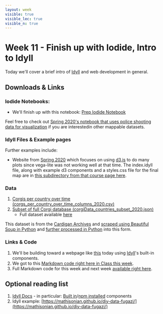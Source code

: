 ```yaml
---
layout: week
visible: true
visible_lec: true
visible_n: true
---
```


# Week 11 - Finish up with Iodide, Intro to Idyll 

Today we'll cover a brief intro of [Idyll](https://idyll-lang.org/) and web development in general.


## Downloads & Links

### Iodide Notebooks:

 * We'll finish up with this notebook: <a href="https://alpha.iodide.io/notebooks/6217/">Prep Iodide Notebook</a>
<!-- * <a href="https://alpha.iodide.io/notebooks/6219/">In Class Iodide Notebook</a> -->
 
 Feel free to check out [Spring 2020's notebook that uses police shooting data for visualization](https://alpha.iodide.io/notebooks/4399/) if you are interestedin other mappable datasets.  
 
### Idyll Files & Example pages


Further examples include:
 * Website from [Spring 2020](https://jnaiman.github.io/items_dataviz_spring2020/) which focuses on using [d3.js](https://d3js.org/) to do many plots since vega-lite was not working well at that time.  The index.idyll file, along with example d3 components and a styles.css file for the final map are in [this subdirectory from that course page here](https://github.com/UIUC-iSchool-DataViz/spring2020/tree/master/week15/corg).

### Data

 1. <a href="corg/corgs_per_country_over_time_columns_2020.csv" download>Corgis per country over time (corgs_per_country_over_time_columns_2020.csv)</a>
 1. <a href="corg/corgiData_countries_subset_2020.json" download>Subset of full Corgi database (corgiData_countries_subset_2020.json)</a>
     * Full dataset available [here](corg/corgiData_countries_full_2020.json)
 
This dataset is from the [Cardigan Archives](http://cardiped.net/) and [scraped using Beautiful Soup in Python](https://github.com/UIUC-iSchool-DataViz/spring2020/blob/master/week12/corg/grabCorgData_subpages.py) and [further processed in Python](https://github.com/UIUC-iSchool-DataViz/spring2020/blob/master/week12/corg/calc_corgData.ipynb) into this form.
 
### Links & Code

 1. We'll be building toward a webpage like [this](https://jnaiman.github.io/) today using [Idyll](https://idyll-lang.org/)'s built-in components.
 1. We got to this [Markdown code right here in Class this week](https://github.com/UIUC-iSchool-DataViz/spring2020/blob/master/week12/corg/inClass/index.idyll).
 1. Full Markdown code for this week and next week [available right here](https://github.com/UIUC-iSchool-DataViz/spring2020/blob/master/week12/corg/index.idyll).

## Optional reading list

 1. <a href="https://idyll-lang.org/docs"> Idyll Docs</a> - in particular: <a href="https://idyll-lang.org/docs/components">Built in</a>/<a href="https://idyll-lang.org/docs/components/npm">npm installed</a> components
 1. Idyll example: [https://mathisonian.github.io/diy-data-fugazi/](https://mathisonian.github.io/diy-data-fugazi/)

